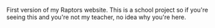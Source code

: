 First version of my Raptors website. This is a school project so if you're seeing this and you're not my teacher, no idea why you're here.
